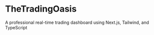 # TheTradingOasis
A professional real-time trading dashboard using Next.js, Tailwind, and TypeScript
